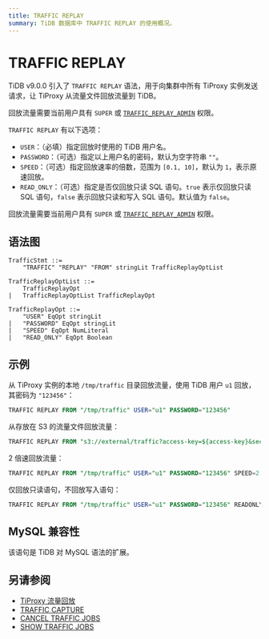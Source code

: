 ```yaml
---
title: TRAFFIC REPLAY
summary: TiDB 数据库中 TRAFFIC REPLAY 的使用概况。
---
```


# TRAFFIC REPLAY

TiDB v9.0.0 引入了 `TRAFFIC REPLAY` 语法，用于向集群中所有 TiProxy 实例发送请求，让 TiProxy 从流量文件回放流量到 TiDB。

回放流量需要当前用户具有 `SUPER` 或 [`TRAFFIC_REPLAY_ADMIN`](/privilege-management.md#动态权限) 权限。

`TRAFFIC REPLAY` 有以下选项：

- `USER`：（必填）指定回放时使用的 TiDB 用户名。
- `PASSWORD`：（可选）指定以上用户名的密码，默认为空字符串 `""`。
- `SPEED`：（可选）指定回放速率的倍数，范围为 `[0.1, 10]`，默认为 `1`，表示原速回放。
- `READ_ONLY`：（可选）指定是否仅回放只读 SQL 语句。`true` 表示仅回放只读 SQL 语句，`false` 表示回放只读和写入 SQL 语句。默认值为 `false`。

回放流量需要当前用户具有 `SUPER` 或 [`TRAFFIC_REPLAY_ADMIN`](/privilege-management.md#动态权限) 权限。

## 语法图

```ebnf+diagram
TrafficStmt ::=
    "TRAFFIC" "REPLAY" "FROM" stringLit TrafficReplayOptList

TrafficReplayOptList ::=
    TrafficReplayOpt
|   TrafficReplayOptList TrafficReplayOpt

TrafficReplayOpt ::=
    "USER" EqOpt stringLit
|   "PASSWORD" EqOpt stringLit
|   "SPEED" EqOpt NumLiteral
|   "READ_ONLY" EqOpt Boolean
```

## 示例

从 TiProxy 实例的本地 `/tmp/traffic` 目录回放流量，使用 TiDB 用户 `u1` 回放，其密码为 `"123456"`：

```sql
TRAFFIC REPLAY FROM "/tmp/traffic" USER="u1" PASSWORD="123456"
```

从存放在 S3 的流量文件回放流量：

```sql
TRAFFIC REPLAY FROM "s3://external/traffic?access-key=${access-key}&secret-access-key=${secret-access-key}" USER="u1" PASSWORD="123456"
```

2 倍速回放流量：

```sql
TRAFFIC REPLAY FROM "/tmp/traffic" USER="u1" PASSWORD="123456" SPEED=2
```

仅回放只读语句，不回放写入语句：

```sql
TRAFFIC REPLAY FROM "/tmp/traffic" USER="u1" PASSWORD="123456" READONLY=true
```

## MySQL 兼容性

该语句是 TiDB 对 MySQL 语法的扩展。

## 另请参阅

* [TiProxy 流量回放](/tiproxy/tiproxy-traffic-replay.md)
* [TRAFFIC CAPTURE](/sql-statements/sql-statement-traffic-capture.md)
* [CANCEL TRAFFIC JOBS](/sql-statements/sql-statement-cancel-traffic-jobs.md)
* [SHOW TRAFFIC JOBS](/sql-statements/sql-statement-show-traffic-jobs.md)
